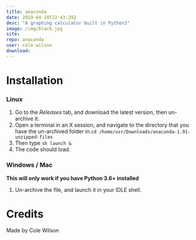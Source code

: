 ```yaml
---
title: anaconda
date: 2019-04-10T22:43:29Z
desc: "A graphing calculator built in Python3"
image: /img/black.jpg
site: 
repo: anaconda
user: cole-wilson
download: 
---
```

# Installation
### Linux
1. Go to the *Releases* tab, and download the latest version, then un-archive it.
2. Open a terminal in an X session, and navigate to the directory that you have the un-archived folder in.`cd /home/usr/Downloads/anaconda-1.91-unzipped-files`
3. Then type `sh launch &`
4. The code should load.
### Windows / Mac
**This will only work if you have Python 3.6+ installed**
1. Un-archive the file, and launch it in your IDLE shell.
# Credits
Made by Cole Wilson

